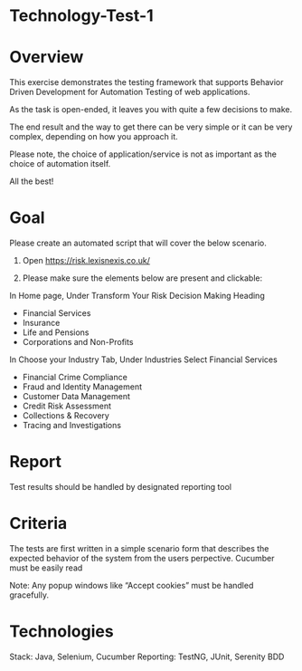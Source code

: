 # Technology-Test-1

# Overview

This exercise demonstrates the testing framework that supports Behavior Driven Development for Automation Testing of web applications. 

As the task is open-ended, it leaves you with quite a few decisions to make.

The end result and the way to get there can be very simple or it can be very complex, depending on how you approach it.

Please note, the choice of application/service is not as important as the choice of automation itself.

All the best!

# Goal

Please create an automated script that will cover the below scenario.

1.	Open https://risk.lexisnexis.co.uk/ 

2.	Please make sure the elements below are present and clickable:

In Home page, Under Transform Your Risk Decision Making Heading

-	Financial Services
-	Insurance
-	Life and Pensions
-	Corporations and Non-Profits

In Choose your Industry Tab, Under Industries Select Financial Services

-	Financial Crime Compliance
-	Fraud and Identity Management 
-	Customer Data Management
-	Credit Risk Assessment 
-	Collections & Recovery
-	Tracing and Investigations 

# Report

Test results should be handled by designated reporting tool

# Criteria

The tests are first written in a simple scenario form that describes the expected behavior of the system from the users perpective. 
Cucumber must be easily read 


Note: Any popup windows like “Accept cookies” must be handled gracefully. 

# Technologies

Stack: Java, Selenium, Cucumber
Reporting: TestNG, JUnit, Serenity BDD 
